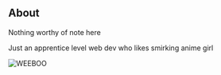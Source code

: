## About
Nothing worthy of note here

Just an apprentice level web dev who likes smirking anime girl

![WEEBOO](https://i.imgur.com/Nq4JjIS.png)
